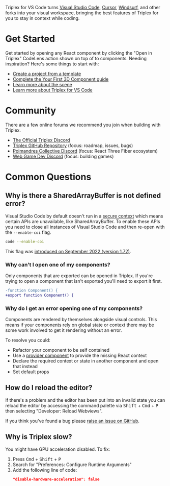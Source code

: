 Triplex for VS Code turns [Visual Studio Code](https://code.visualstudio.com), [Cursor](https://www.cursor.com), [Windsurf](https://codeium.com/windsurf), and other forks into your visual workspace, bringing the best features of Triplex for you to stay in context while coding.

# Get Started

Get started by opening any React component by clicking the "Open in Triplex" CodeLens action shown on top of to components. Needing inspiration? Here's some things to start with:

- [Create a project from a template](https://triplex.dev/docs/get-started/starting-a-project/create-from-template)
- [Complete the Your First 3D Component guide](https://triplex.dev/docs/get-started/starting-a-project/your-first-3d-component)
- [Learn more about the scene](https://triplex.dev/docs/building-your-scene/scene)
- [Learn more about Triplex for VS Code](https://triplex.dev/docs/get-started/vscode)

# Community

There are a few online forums we recommend you join when building with Triplex.

- [The Official Triplex Discord](https://discord.gg/nBzRBUEs4b)
- [Triplex GitHub Repository](https://github.com/trytriplex/triplex) (focus: roadmap, issues, bugs)
- [Poimandres Collective Discord](https://discord.com/invite/poimandres) (focus: React Three Fiber ecosystem)
- [Web Game Dev Discord](https://webgamedev.com/discord) (focus: building games)

# Common Questions

## Why is there a SharedArrayBuffer is not defined error?

Visual Studio Code by default doesn't run in a [secure context](https://developer.mozilla.org/en-US/docs/Web/Security/Secure_Contexts) which means certain APIs are unavailable, like SharedArrayBuffer. To enable these APIs you need to close all instances of Visual Studio Code and then re-open with the `--enable-coi` flag.

```bash filename="Terminal"
code --enable-coi
```

This flag was [introduced on September 2022 (version 1.72)](https://code.visualstudio.com/updates/v1_72#_towards-cross-origin-isolation).

### Why can't I open one of my components?

Only components that are exported can be opened in Triplex. If you're trying to open a component that isn't exported you'll need to export it first.

```diff
-function Component() {
+export function Component() {
```

### Why do I get an error opening one of my components?

Components are rendered by themselves alongside visual controls. This means if your components rely on global state or context there may be some work involved to get it rendering without an error.

To resolve you could:

- Refactor your component to be self contained
- Use a [provider component](https://triplex.dev/docs/building-your-scene/providers#global-provider) to provide the missing React context
- Declare the required context or state in another component and open that instead
- Set default props

## How do I reload the editor?

If there's a problem and the editor has been put into an invalid state you can reload the editor by accessing the command palette via <Kbd>Shift</Kbd> + <Kbd>Cmd</Kbd> + <Kbd>P</Kbd> then selecting "Developer: Reload Webviews".

If you think you've found a bug please [raise an issue on GitHub](https://github.com/trytriplex/triplex/issues/new).

## Why is Triplex slow?

You might have GPU acceleration disabled. To fix:

1. Press <Kbd>Cmd</Kbd> + <Kbd>Shift</Kbd> + <Kbd>P</Kbd>
2. Search for "Preferences: Configure Runtime Arguments"
3. Add the following line of code:
   ```json
   "disable-hardware-acceleration": false
   ```
